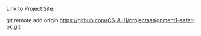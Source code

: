 Link to Project Site:

git remote add origin https://github.com/CS-A-11/projectassignment1-safar-pk.git